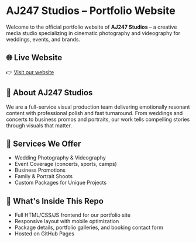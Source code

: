 # AJ247 Studios – Portfolio Website

Welcome to the official portfolio website of **AJ247 Studios** – a creative media studio specializing in cinematic photography and videography for weddings, events, and brands.

## 🌐 Live Website
👉 [Visit our website](https://aj247-studios.github.io/aj247-site/)

## 🎥 About AJ247 Studios
We are a full-service visual production team delivering emotionally resonant content with professional polish and fast turnaround. From weddings and concerts to business promos and portraits, our work tells compelling stories through visuals that matter.

## 📸 Services We Offer
- Wedding Photography & Videography
- Event Coverage (concerts, sports, camps)
- Business Promotions
- Family & Portrait Shoots
- Custom Packages for Unique Projects

## 📁 What's Inside This Repo
- Full HTML/CSS/JS frontend for our portfolio site
- Responsive layout with mobile optimization
- Package details, portfolio galleries, and booking contact form
- Hosted on GitHub Pages
